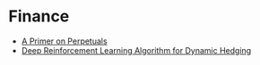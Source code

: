 # Finance

- [A Primer on Perpetuals](https://arxiv.org/pdf/2209.03307)
- [Deep Reinforcement Learning Algorithm for Dynamic Hedging](https://arxiv.org/pdf/2504.05521)
